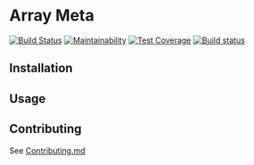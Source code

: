 # Array Meta

[![Build Status](https://travis-ci.org/BackEndTea/Array-Meta.svg?branch=master)](https://travis-ci.org/BackEndTea/Array-Meta)
[![Maintainability](https://api.codeclimate.com/v1/badges/9de4ab8adfa271a2f299/maintainability)](https://codeclimate.com/github/BackEndTea/Array-Meta/maintainability)
[![Test Coverage](https://api.codeclimate.com/v1/badges/9de4ab8adfa271a2f299/test_coverage)](https://codeclimate.com/github/BackEndTea/Array-Meta/test_coverage)
[![Build status](https://ci.appveyor.com/api/projects/status/j2w0hrhji1pdx8ny/branch/master?svg=true)](https://ci.appveyor.com/project/BackEndTea/array-meta/branch/master)

## Installation

## Usage

## Contributing

See [Contributing.md](.github/CONTRIBUTING.md)
